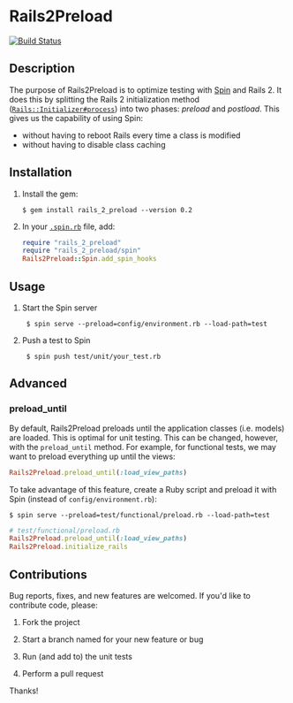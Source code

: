# Rails2Preload

[![Build Status](https://travis-ci.org/paperlesspost/rails-2-preload.png)](https://travis-ci.org/paperlesspost/rails-2-preload)

## Description

The purpose of Rails2Preload is to optimize testing with [Spin](https://github.com/jstorimer/spin/) and Rails 2. It does this by splitting the Rails 2 initialization method ([`Rails::Initializer#process`](https://github.com/rails/rails/blob/2-3-stable/railties/lib/initializer.rb#L126)) into two phases: *preload* and *postload*. This gives us the capability of using Spin:

* without having to reboot Rails every time a class is modified
* without having to disable class caching

## Installation

1. Install the gem:

    ```
    $ gem install rails_2_preload --version 0.2
    ```

2. In your [`.spin.rb`](https://github.com/jstorimer/spin/blob/7e3acfbff6645f5c9fdc7be3fb2da4c87233ebb0/lib/spin/hooks.rb#L15-L18) file, add:

    ```ruby
    require "rails_2_preload"
    require "rails_2_preload/spin"
    Rails2Preload::Spin.add_spin_hooks
    ```

## Usage

1. Start the Spin server

        $ spin serve --preload=config/environment.rb --load-path=test

2. Push a test to Spin

        $ spin push test/unit/your_test.rb

## Advanced

### preload_until

By default, Rails2Preload preloads until the application classes (i.e. models) are loaded. This is optimal for unit testing. This can be changed, however, with the `preload_until` method. For example, for functional tests, we may want to preload everything up until the views:

```ruby
Rails2Preload.preload_until(:load_view_paths)
```

To take advantage of this feature, create a Ruby script and preload it with Spin (instead of `config/environment.rb`):

    $ spin serve --preload=test/functional/preload.rb --load-path=test

```ruby
# test/functional/preload.rb
Rails2Preload.preload_until(:load_view_paths)
Rails2Preload.initialize_rails
```

## Contributions

Bug reports, fixes, and new features are welcomed. If you'd like to contribute code, please:

  1. Fork the project

  2. Start a branch named for your new feature or bug

  3. Run (and add to) the unit tests

  4. Perform a pull request

Thanks!
